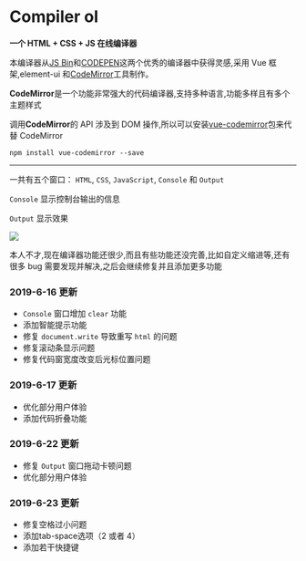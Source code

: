 # Compiler ol

**一个 HTML + CSS + JS 在线编译器**

本编译器从[JS Bin](https://jsbin.com/?html,output)和[CODEPEN](https://codepen.io/pen/)这两个优秀的编译器中获得灵感,采用 Vue 框架,element-ui 和[CodeMirror](https://codemirror.net/)工具制作。

**CodeMirror**是一个功能非常强大的代码编译器,支持多种语言,功能多样且有多个主题样式

调用**CodeMirror**的 API 涉及到 DOM 操作,所以可以安装[vue-codemirror](https://www.npmjs.com/package/vue-codemirror)包来代替 CodeMirror

`npm install vue-codemirror --save`

---

一共有五个窗口： `HTML`, `CSS`, `JavaScript`, `Console` 和 `Output`

`Console` 显示控制台输出的信息

`Output` 显示效果

![](https://cdn.sinaimg.cn.52ecy.cn/large/005BYqpgly1g4b9t8yn98j31h70r5myo.jpg)

本人不才,现在编译器功能还很少,而且有些功能还没完善,比如自定义缩进等,还有很多 bug 需要发现并解决,之后会继续修复并且添加更多功能

### 2019-6-16 更新

- `Console` 窗口增加 `clear` 功能
- 添加智能提示功能
- 修复 `document.write` 导致重写 `html` 的问题
- 修复滚动条显示问题
- 修复代码窗宽度改变后光标位置问题

### 2019-6-17 更新

- 优化部分用户体验
- 添加代码折叠功能

### 2019-6-22 更新

- 修复 `Output` 窗口拖动卡顿问题
- 优化部分用户体验

### 2019-6-23 更新

- 修复空格过小问题
- 添加tab-space选项（2 或者 4）
- 添加若干快捷键